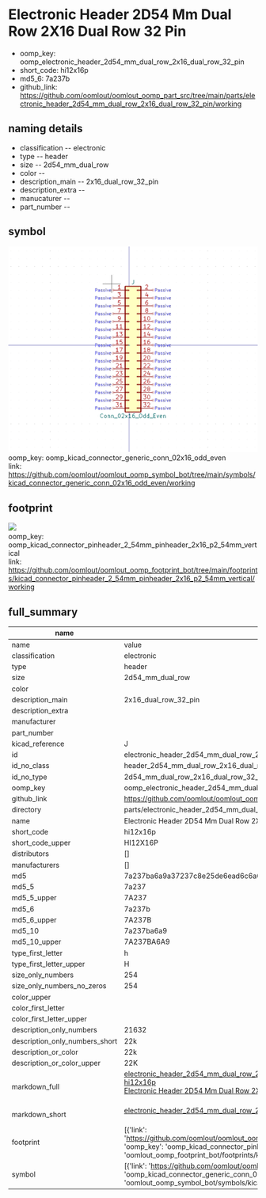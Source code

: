 # Electronic Header 2D54 Mm Dual Row 2X16 Dual Row 32 Pin

  
* oomp_key: oomp_electronic_header_2d54_mm_dual_row_2x16_dual_row_32_pin 
* short_code: hi12x16p
* md5_6: 7a237b  
* github_link: https://github.com/oomlout/oomlout_oomp_part_src/tree/main/parts/electronic_header_2d54_mm_dual_row_2x16_dual_row_32_pin/working  
## naming details
* classification -- electronic
* type -- header
* size -- 2d54_mm_dual_row
* color -- 
* description_main -- 2x16_dual_row_32_pin
* description_extra -- 
* manucaturer -- 
* part_number -- 



## symbol

![](symbol/0/working/working_600.png)  
oomp_key: oomp_kicad_connector_generic_conn_02x16_odd_even  
link: https://github.com/oomlout/oomlout_oomp_symbol_bot/tree/main/symbols/kicad_connector_generic_conn_02x16_odd_even/working  

## footprint

![](footprint/0/working/working_600.png)  
oomp_key: oomp_kicad_connector_pinheader_2_54mm_pinheader_2x16_p2_54mm_vertical  
link: https://github.com/oomlout/oomlout_oomp_footprint_bot/tree/main/footprints/kicad_connector_pinheader_2_54mm_pinheader_2x16_p2_54mm_vertical/working  

## full_summary
| name | value | 
| --- | --- | 
| name | value | 
| classification | electronic | 
| type | header | 
| size | 2d54_mm_dual_row | 
| color |  | 
| description_main | 2x16_dual_row_32_pin | 
| description_extra |  | 
| manufacturer |  | 
| part_number |  | 
| kicad_reference | J | 
| id | electronic_header_2d54_mm_dual_row_2x16_dual_row_32_pin | 
| id_no_class | header_2d54_mm_dual_row_2x16_dual_row_32_pin | 
| id_no_type | 2d54_mm_dual_row_2x16_dual_row_32_pin | 
| oomp_key | oomp_electronic_header_2d54_mm_dual_row_2x16_dual_row_32_pin | 
| github_link | https://github.com/oomlout/oomlout_oomp_part_src/tree/main/parts/electronic_header_2d54_mm_dual_row_2x16_dual_row_32_pin/working | 
| directory | parts/electronic_header_2d54_mm_dual_row_2x16_dual_row_32_pin | 
| name | Electronic Header 2D54 Mm Dual Row 2X16 Dual Row 32 Pin | 
| short_code | hi12x16p | 
| short_code_upper | HI12X16P | 
| distributors | [] | 
| manufacturers | [] | 
| md5 | 7a237ba6a9a37237c8e25de6ead6c6a0 | 
| md5_5 | 7a237 | 
| md5_5_upper | 7A237 | 
| md5_6 | 7a237b | 
| md5_6_upper | 7A237B | 
| md5_10 | 7a237ba6a9 | 
| md5_10_upper | 7A237BA6A9 | 
| type_first_letter | h | 
| type_first_letter_upper | H | 
| size_only_numbers | 254 | 
| size_only_numbers_no_zeros | 254 | 
| color_upper |  | 
| color_first_letter |  | 
| color_first_letter_upper |  | 
| description_only_numbers | 21632 | 
| description_only_numbers_short | 22k | 
| description_or_color | 22k | 
| description_or_color_upper | 22K | 
| markdown_full | [electronic_header_2d54_mm_dual_row_2x16_dual_row_32_pin](https://github.com/oomlout/oomlout_oomp_part_src/tree/main/parts/electronic_header_2d54_mm_dual_row_2x16_dual_row_32_pin/working)<br>[hi12x16p](https://github.com/oomlout/oomlout_oomp_part_src/tree/main/parts/electronic_header_2d54_mm_dual_row_2x16_dual_row_32_pin/working)<br>[Electronic Header 2D54 Mm Dual Row 2X16 Dual Row 32 Pin](https://github.com/oomlout/oomlout_oomp_part_src/tree/main/parts/electronic_header_2d54_mm_dual_row_2x16_dual_row_32_pin/working)<br><br> | 
| markdown_short | [electronic_header_2d54_mm_dual_row_2x16_dual_row_32_pin](https://github.com/oomlout/oomlout_oomp_part_src/tree/main/parts/electronic_header_2d54_mm_dual_row_2x16_dual_row_32_pin/working)<br><br> | 
| footprint | [{'link': 'https://github.com/oomlout/oomlout_oomp_footprint_bot/tree/main/foootprntss/kicad_connector_pinheader_2_54mm_pinheader_2x16_p2_54mm_vertical', 'oomp_key': 'oomp_kicad_connector_pinheader_2_54mm_pinheader_2x16_p2_54mm_vertical', 'directory': 'oomlout_oomp_footprint_bot/footprints/kicad_connector_pinheader_2_54mm_pinheader_2x16_p2_54mm_vertical//working/working.kicad_mod'}] | 
| symbol | [{'link': 'https://github.com/oomlout/oomlout_oomp_symbol_bot/tree/main/symbols/kicad_connector_generic_conn_02x16_odd_even', 'oomp_key': 'oomp_kicad_connector_generic_conn_02x16_odd_even', 'directory': 'oomlout_oomp_symbol_bot/symbols/kicad_connector_generic_conn_02x16_odd_even//working/working.kicad_sym'}] | 
